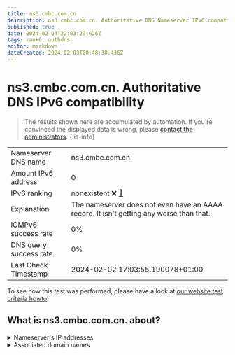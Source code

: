 ```yaml
---
title: ns3.cmbc.com.cn.
description: ns3.cmbc.com.cn. Authoritative DNS Nameserver IPv6 compatibility
published: true
date: 2024-02-04T22:03:29.626Z
tags: rank6, authdns
editor: markdown
dateCreated: 2024-02-03T00:48:38.436Z
---
```


# ns3.cmbc.com.cn. Authoritative DNS IPv6 compatibility

> The results shown here are accumulated by automation. If you're convinced the displayed data is wrong, please [contact the administrators](/howto/chat). 
{.is-info}




|   |   |
| - | - |
| Nameserver DNS name | ns3.cmbc.com.cn.
| Amount IPv6 address | 0
| IPv6 ranking | nonexistent :x: [🔗](/howto/ranking) |
| Explanation | The nameserver does not even have an AAAA record. It isn't getting any worse than that. |
| ICMPv6 success rate | 0%|
| DNS query success rate | 0% |
| Last Check Timestamp | 2024-02-02 17:03:55.190078+01:00 |

To see how this test was performed, please have a look at [our website test criteria howto](/howto/testcriteria/authdns)!


## What is ns3.cmbc.com.cn. about?




<details>
<summary>Nameserver's IP addresses</summary>

240e:83:9002:15::a400:1

</details>



<details>
<summary>Associated domain names</summary>

www.cmbc.com.cn

</details>
